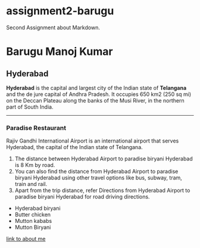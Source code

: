 # assignment2-barugu
Second Assignment about Markdown.
# Barugu Manoj Kumar
## Hyderabad

**Hyderabad** is the capital and largest city of the Indian state of **Telangana** and the de jure capital of Andhra Pradesh. It occupies 650 km2 (250 sq mi) on the Deccan Plateau along the banks of the Musi River, in the northern part of South India.

***

### Paradise Restaurant

Rajiv Gandhi International Airport is an international airport that serves Hyderabad, the capital of the Indian state of Telangana.

1. The distance between Hyderabad Airport to paradise biryani Hyderabad is 8 Km by road. 
2. You can also find the distance from Hyderabad Airport to paradise biryani Hyderabad using other travel options like bus, subway, tram, train and rail.
3. Apart from the trip distance, refer Directions from Hyderabad Airport to paradise biryani Hyderabad for road driving directions.

- Hyderabad biryani
- Butter chicken
- Mutton kababs
- Mutton Biryani

[link to about me](aboutme.md)